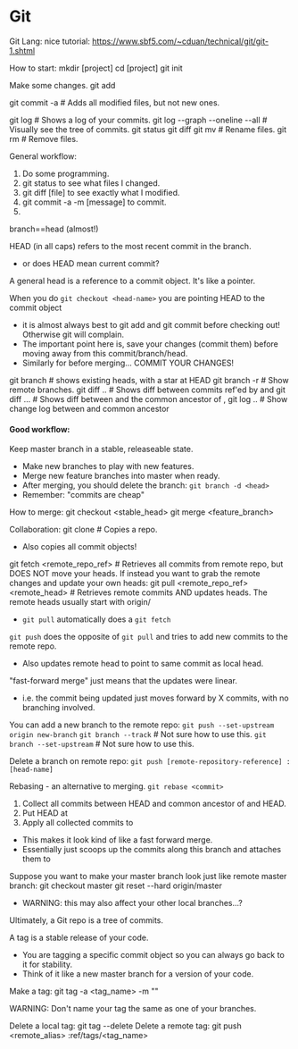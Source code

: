 # Git

Git Lang:
nice tutorial: 
https://www.sbf5.com/~cduan/technical/git/git-1.shtml

How to start:
mkdir [project]
cd [project]
git init

Make some changes.
git add <file>

git commit -a    # Adds all modified files, but not new ones.

git log    # Shows a log of your commits.
git log --graph --oneline --all    # Visually see the tree of commits.
git status
git diff <file>
git mv <file>    # Rename files.
git rm <file>    # Remove files.


General workflow:
1. Do some programming.
2. git status to see what files I changed.
3. git diff [file] to see exactly what I modified. 
4. git commit -a -m [message] to commit. 
5. 

branch==head (almost!)

HEAD (in all caps) refers to the most recent commit in the branch.
- or does HEAD mean current commit?

A general head is a reference to a commit object. It's like a pointer.

When you do `git checkout <head-name>` you are pointing HEAD to the commit object <head-name>
- it is almost always best to git add and git commit before checking out! Otherwise git will complain.
- The important point here is, save your changes (commit them) before moving away from this commit/branch/head.
- Similarly for before merging... COMMIT YOUR CHANGES!

git branch    # shows existing heads, with a star at HEAD
git branch -r    # Show remote branches.
git diff <head1>..<head2>    # Shows diff between commits ref'ed by <head1> and <head2>
git diff <head1>...<head2>    # Shows diff between <head2> and the common ancestor of <head1>,<head2>
git log <head1>..<head2>    # Show change log between <head2> and common ancestor

#### Good workflow:

Keep master branch in a stable, releaseable state.

- Make new branches to play with new features.
- Merge new feature branches into master when ready.
- After merging, you should delete the branch: `git branch -d <head>`
- Remember: "commits are cheap"

How to merge:
git checkout <stable_head>
git merge <feature_branch>

Collaboration:
git clone <remote>    # Copies a repo.
- Also copies all commit objects!

git fetch <remote_repo_ref>    # Retrieves all commits from remote repo, but DOES NOT move your heads.
If instead you want to grab the remote changes and update your own heads:
git pull <remote_repo_ref> <remote_head>    # Retrieves remote commits AND updates heads. 
The remote heads usually start with origin/<head>
- `git pull` automatically does a `git fetch`

`git push` does the opposite of `git pull` and tries to add new commits to the remote repo. 
- Also updates remote head to point to same commit as local head.

"fast-forward merge" just means that the updates were linear. 
- i.e. the commit being updated just moves forward by X commits, with no branching involved.

You can add a new branch to the remote repo:
`git push --set-upstream origin new-branch`
`git branch --track`    # Not sure how to use this.
`git branch --set-upstream`    # Not sure how to use this.

Delete a branch on remote repo:
`git push [remote-repository-reference] :[head-name]`

Rebasing - an alternative to merging.
`git rebase <commit>`
1. Collect all commits between HEAD and common ancestor of <commit> and HEAD. 
2. Put HEAD at <commit>
3. Apply all collected commits to <commit>
- This makes it look kind of like a fast forward merge.
- Essentially just scoops up the commits along this branch and attaches them to <commit>

Suppose you want to make your master branch look just like remote master branch:
git checkout master
git reset --hard origin/master
- WARNING: this may also affect your other local branches...?

Ultimately, a Git repo is a tree of commits.

A tag is a stable release of your code. 
- You are tagging a specific commit object so you can always go back to it for stability.
- Think of it like a new master branch for a version of your code. 

Make a tag:
git tag -a <tag_name> -m "<some message about it>"

WARNING: Don't name your tag the same as one of your branches.

Delete a local tag:
git tag --delete <tagname>
Delete a remote tag:
git push <remote_alias> :ref/tags/<tag_name> 